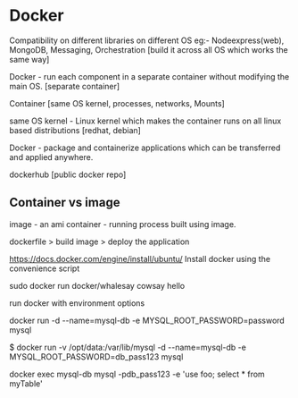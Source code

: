 # Docker
Compatibility on different libraries on different OS
eg:- Nodeexpress(web), MongoDB, Messaging, Orchestration [build it across all OS which works the same way]



Docker - run each component in a separate container without modifying the main OS. [separate container]

Container [same OS kernel, processes, networks, Mounts]


same OS kernel - Linux kernel which makes the container runs on all linux based distributions [redhat, debian]

Docker - package and containerize applications which can be transferred and applied anywhere.

dockerhub [public docker repo]


Container vs image
------------------
image - an ami 
container - running process built using image.

dockerfile > build image > deploy the application


https://docs.docker.com/engine/install/ubuntu/
Install docker using the convenience script


 sudo docker run docker/whalesay cowsay hello


 run docker with environment options 

 docker run -d --name=mysql-db -e MYSQL_ROOT_PASSWORD=password mysql


 $ docker run -v /opt/data:/var/lib/mysql -d --name=mysql-db -e MYSQL_ROOT_PASSWORD=db_pass123 mysql


 docker exec mysql-db mysql -pdb_pass123 -e 'use foo; select * from myTable'
